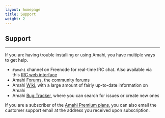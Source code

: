 ```yaml
---
layout: homepage
title: Support
weight: 2
---
```

## Support
-----------

If you are having trouble installing or using Amahi, you have multiple ways to get help.

* `#amahi` channel on Freenode for real-time IRC chat. Also available via this [IRC web interface](http://talk.amahi.org)
* Amahi [Forums](http://forums.amahi.org), the community forums
* Amahi [Wiki](http://wiki.amahi.org), with a large amount of fairly up-to-date information on Amahi
* Amahi [Bug Tracker](http://bugs.amahi.org), where you can search for issues or create new ones

If you are a subscriber of the [Amahi Premium plans](http://www.amahi.org/plans), you can also email the customer support email at the address you received upon subscription.

